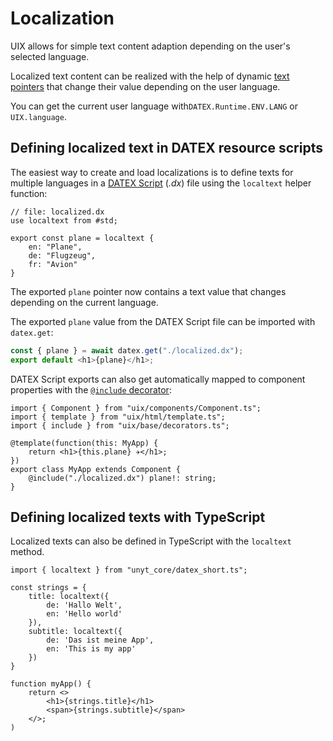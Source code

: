# Localization
UIX allows for simple text content adaption depending on the user's selected language.

Localized text content can be realized with the help of dynamic [text pointers](https://docs.unyt.org/manual/datex/pointers#pointers-for-primitive-values) that change their value depending on the user language.

You can get the current user language with`DATEX.Runtime.ENV.LANG` or `UIX.language`.

## Defining localized text in DATEX resource scripts
The easiest way to create and load localizations is to define texts for multiple languages in a [DATEX Script](https://docs.unyt.org/manual/datex/important-datex-concepts) (*.dx*) file using the `localtext` helper function:

```datex
// file: localized.dx
use localtext from #std;

export const plane = localtext {
    en: "Plane",
    de: "Flugzeug",
    fr: "Avion"
}
```

The exported `plane` pointer now contains a text value that changes depending on the current language.

The exported `plane` value from the DATEX Script file can be imported with `datex.get`:
```ts
const { plane } = await datex.get("./localized.dx");
export default <h1>{plane}</h1>;
```

DATEX Script exports can also get automatically mapped to component properties with the [`@include` decorator](./04%20Components.md):

```tsx
import { Component } from "uix/components/Component.ts";
import { template } from "uix/html/template.ts";
import { include } from "uix/base/decorators.ts";

@template(function(this: MyApp) {
    return <h1>{this.plane} ✈️</h1>;
})
export class MyApp extends Component {
    @include("./localized.dx") plane!: string;
}
```

## Defining localized texts with TypeScript

Localized texts can also be defined in TypeScript with the `localtext` method.
```tsx
import { localtext } from "unyt_core/datex_short.ts";

const strings = {
    title: localtext({
        de: 'Hallo Welt',
        en: 'Hello world'
    }),
    subtitle: localtext({
        de: 'Das ist meine App',
        en: 'This is my app'
    })
}

function myApp() {
    return <>
        <h1>{strings.title}</h1>
        <span>{strings.subtitle}</span>
    </>;
)
```


